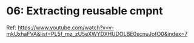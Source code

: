# 06: Extracting reusable cmpnt

Ref: https://www.youtube.com/watch?v=v-mkUxhaFVA&list=PL5f_mz_zU5eXWYDXHUDOLBE0scnuJofO0&index=7